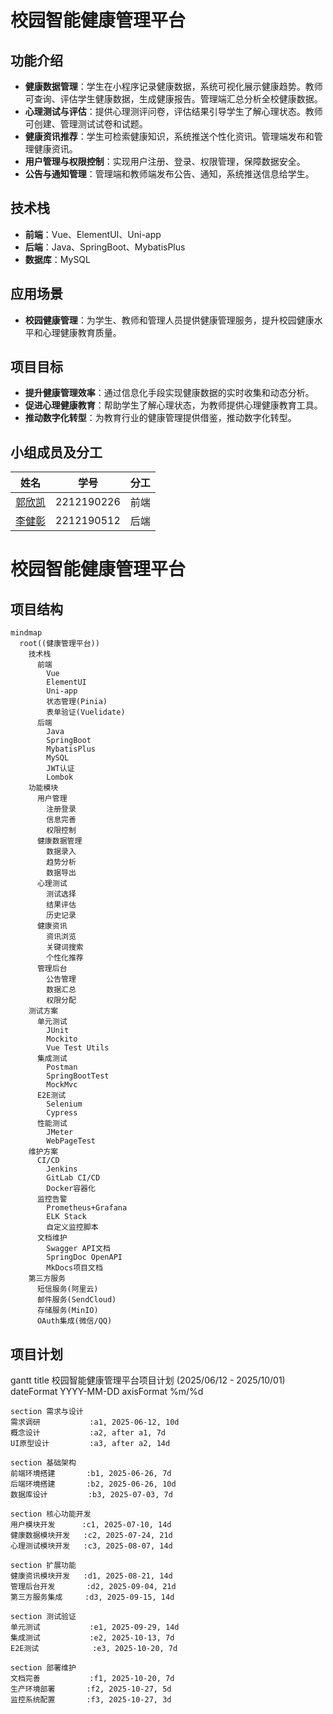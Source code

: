 # 校园智能健康管理平台

## 功能介绍
- **健康数据管理**：学生在小程序记录健康数据，系统可视化展示健康趋势。教师可查询、评估学生健康数据，生成健康报告。管理端汇总分析全校健康数据。
- **心理测试与评估**：提供心理测评问卷，评估结果引导学生了解心理状态。教师可创建、管理测试试卷和试题。
- **健康资讯推荐**：学生可检索健康知识，系统推送个性化资讯。管理端发布和管理健康资讯。
- **用户管理与权限控制**：实现用户注册、登录、权限管理，保障数据安全。
- **公告与通知管理**：管理端和教师端发布公告、通知，系统推送信息给学生。

## 技术栈
- **前端**：Vue、ElementUI、Uni-app
- **后端**：Java、SpringBoot、MybatisPlus
- **数据库**：MySQL

## 应用场景
- **校园健康管理**：为学生、教师和管理人员提供健康管理服务，提升校园健康水平和心理健康教育质量。

## 项目目标
- **提升健康管理效率**：通过信息化手段实现健康数据的实时收集和动态分析。
- **促进心理健康教育**：帮助学生了解心理状态，为教师提供心理健康教育工具。
- **推动数字化转型**：为教育行业的健康管理提供借鉴，推动数字化转型。



## 小组成员及分工

| 姓名                                | 学号         | 分工                     |
| ----------------------------------- | ------------ | ------------------------ |
| [郭欣凯]() | 2212190226 | 前端    |
| [李健彰]() | 2212190512 | 后端    |

# 校园智能健康管理平台

## 项目结构

```mermaid
mindmap
  root((健康管理平台))
    技术栈
      前端
        Vue
        ElementUI
        Uni-app
        状态管理(Pinia)
        表单验证(Vuelidate)
      后端
        Java
        SpringBoot
        MybatisPlus
        MySQL
        JWT认证
        Lombok
    功能模块
      用户管理
        注册登录
        信息完善
        权限控制
      健康数据管理
        数据录入
        趋势分析
        数据导出
      心理测试
        测试选择
        结果评估
        历史记录
      健康资讯
        资讯浏览
        关键词搜索
        个性化推荐
      管理后台
        公告管理
        数据汇总
        权限分配
    测试方案
      单元测试
        JUnit
        Mockito
        Vue Test Utils
      集成测试
        Postman
        SpringBootTest
        MockMvc
      E2E测试
        Selenium
        Cypress
      性能测试
        JMeter
        WebPageTest
    维护方案
      CI/CD
        Jenkins
        GitLab CI/CD
        Docker容器化
      监控告警
        Prometheus+Grafana
        ELK Stack
        自定义监控脚本
      文档维护
        Swagger API文档
        SpringDoc OpenAPI
        MkDocs项目文档
    第三方服务
      短信服务(阿里云)
      邮件服务(SendCloud)
      存储服务(MinIO)
      OAuth集成(微信/QQ)
```

## 项目计划

gantt
    title 校园智能健康管理平台项目计划 (2025/06/12 - 2025/10/01)
    dateFormat  YYYY-MM-DD
    axisFormat %m/%d
    
    section 需求与设计
    需求调研           :a1, 2025-06-12, 10d
    概念设计           :a2, after a1, 7d
    UI原型设计         :a3, after a2, 14d
    
    section 基础架构
    前端环境搭建       :b1, 2025-06-26, 7d
    后端环境搭建       :b2, 2025-06-26, 10d
    数据库设计         :b3, 2025-07-03, 7d
    
    section 核心功能开发
    用户模块开发      :c1, 2025-07-10, 14d
    健康数据模块开发   :c2, 2025-07-24, 21d
    心理测试模块开发   :c3, 2025-08-07, 14d
    
    section 扩展功能
    健康资讯模块开发   :d1, 2025-08-21, 14d
    管理后台开发       :d2, 2025-09-04, 21d
    第三方服务集成     :d3, 2025-09-15, 14d
    
    section 测试验证
    单元测试           :e1, 2025-09-29, 14d
    集成测试           :e2, 2025-10-13, 7d
    E2E测试            :e3, 2025-10-20, 7d
    
    section 部署维护
    文档完善           :f1, 2025-10-20, 7d
    生产环境部署       :f2, 2025-10-27, 5d
    监控系统配置       :f3, 2025-10-27, 3d
